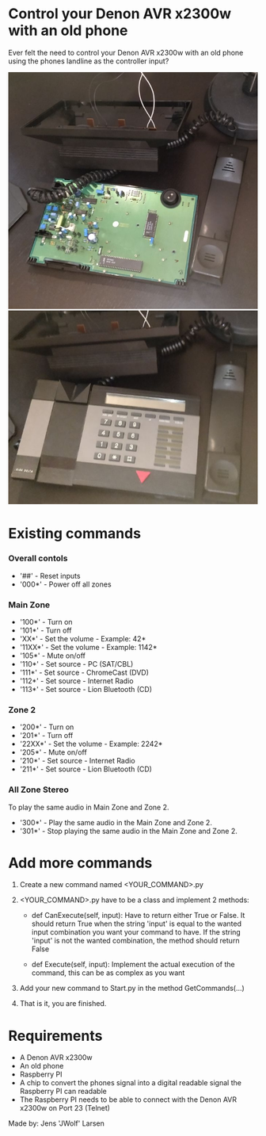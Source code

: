 # Control your Denon AVR x2300w with an old phone

Ever felt the need to control your Denon AVR x2300w with an old phone using the phones landline as the controller input? 

![Phone pic 1](Phone_1.png)
![Phone pic 2](Phone_2.png)

# Existing commands

### Overall contols
- '##' - Reset inputs
- '000*' - Power off all zones

### Main Zone
- '100*' - Turn on 
- '101*' - Turn off 
- 'XX*' - Set the volume - Example: 42*
- '11XX*' - Set the volume - Example: 1142*
- '105*' - Mute on/off 
- '110*' - Set source - PC (SAT/CBL)
- '111*' - Set source - ChromeCast (DVD)
- '112*' - Set source - Internet Radio
- '113*' - Set source - Lion Bluetooth (CD)

### Zone 2
- '200*' - Turn on 
- '201*' - Turn off 
- '22XX*' - Set the volume - Example: 2242*
- '205*' - Mute on/off 
- '210*' - Set source - Internet Radio
- '211*' - Set source - Lion Bluetooth (CD)

### All Zone Stereo
To play the same audio in Main Zone and Zone 2. 
- '300*' - Play the same audio in the Main Zone and Zone 2. 
- '301*' - Stop playing the same audio in the Main Zone and Zone 2. 

# Add more commands
1. Create a new command named <YOUR_COMMAND>.py
2. <YOUR_COMMAND>.py have to be a class and implement 2 methods:
	- def CanExecute(self, input):
		Have to return either True or False.
		It should return True when the string 'input' is equal to the wanted input combination you want your command to have. 
		If the string 'input' is not the wanted combination, the method should return False
	
	- def Execute(self, input):
		Implement the actual execution of the command, this can be as complex as you want

3. Add your new command to Start.py in the method GetCommands(...)
4. That is it, you are finished. 

# Requirements
- A Denon AVR x2300w
- An old phone
- Raspberry PI
- A chip to convert the phones signal into a digital readable signal the Raspberry PI can readable
- The Raspberry PI needs to be able to connect with the Denon AVR x2300w on Port 23 (Telnet)


Made by: 
Jens 'JWolf' Larsen

